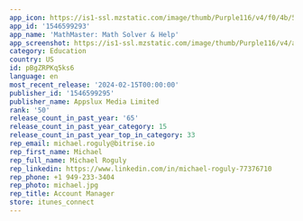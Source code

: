 ```yaml
---
app_icon: https://is1-ssl.mzstatic.com/image/thumb/Purple116/v4/f0/4b/50/f04b50af-5f15-628f-9e2d-d8a494bbacf9/AppIcon-0-0-1x_U007emarketing-0-7-0-85-220.png/1024x1024bb.png
app_id: '1546599293'
app_name: 'MathMaster: Math Solver & Help'
app_screenshot: https://is1-ssl.mzstatic.com/image/thumb/Purple116/v4/a5/f9/e0/a5f9e088-c356-7ceb-6186-e4098fad79b4/7cae4373-8059-462e-bbe8-71d421caacc4_6.5_inch-03.png/1242x2688bb.png
category: Education
country: US
id: pBgZRPKq5ks6
language: en
most_recent_release: '2024-02-15T00:00:00'
publisher_id: '1546599295'
publisher_name: Appslux Media Limited
rank: '50'
release_count_in_past_year: '65'
release_count_in_past_year_category: 15
release_count_in_past_year_top_in_category: 33
rep_email: michael.roguly@bitrise.io
rep_first_name: Michael
rep_full_name: Michael Roguly
rep_linkedin: https://www.linkedin.com/in/michael-roguly-77376710
rep_phone: +1 949-233-3404
rep_photo: michael.jpg
rep_title: Account Manager
store: itunes_connect
---
```

